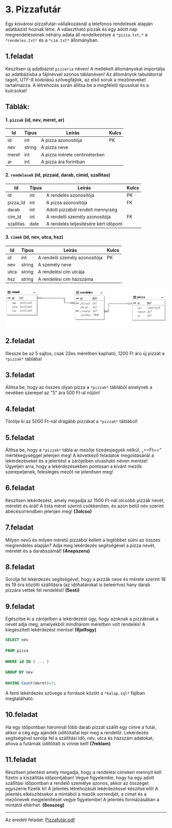 # **3. Pizzafutár**

   Egy kisvárosi pizzafutár-vállalkozásnál a telefonos rendelések alapján adatbázist hoznak 
létre. A választható pizzák és egy adott nap megrendeléseinek néhány adata áll rendelkezésre 
a `*pizza.txt,*` a `*rendeles.txt*` és a `*cim.txt*` állományban.

## **1.feladat**
 Készítsen  új  adatbázist  `pizzeria`  néven!  A  mellékelt  állományokat  importálja 
 az adatbázisba  a  fájlnévvel  azonos  táblanéven!  Az  állományok  tabulátorral  tagolt, 
 UTF-8 kódolású szövegfájlok, az első soruk a mezőneveket tartalmazza. A létrehozás során 
 állítsa be a megfelelő típusokat és a kulcsokat!

## **Táblák:**
#### 1. `pizzak` (id, nev, meret, ar) 

|Id|Típus|Leírás|Kulcs|
|---|---|---|---|
| id | int | A pizza azonosítója | PK |
| nev | string | A pizza neve ||
| meret | int | A pizza mérete centiméterben ||
| ar | int | A pizza ára forintban ||


#### 2. `rendelesek` (id, pizzaid, darab, cimid, szallitas)

|Id|Típus|Leírás|Kulcs|
|---|---|---|---|
| id | int | A rendelés azonosítója | PK |
| pizza_Id | int | A pizza azonosítója | FK |
| darab | int | Adott pizzából rendelt mennyiség ||
| cim_Id | int | A rendelő személy azonosítója | FK |
| szallitas | date | A rendelés teljesítésére kért időpont ||

#### 3. `cimek` (id, nev, utca, hsz) 

|Id|Típus|Leírás|Kulcs|
|---|---|---|---|
| id | int | A rendelő személy azonosítója | PK |
| nev | string | A személy neve ||
| utca | string | A rendelési cím utcája ||
| hsz | string | A rendelési cím házszáma ||

![Kép a kapcsolatokról](diagramm.PNG)

## **2.feladat**
  Illessze be az 5 sajtos, csak 22es méretben kapható, 1200 Ft árú új pizzát a `*pizzak*` táblába!

## **3.feladat**
  Állítsa be, hogy az összes olyan pizza a `*pizzak*` táblából amelynek a nevében szerepel az "5" ára 500 Ft-al nőjön!

## **4.feladat**
  Törölje ki az 5000 Ft-nál drágább pizzákat a `*pizzak*` táblából!

## **5.feladat**
  Állítsa be, hogy a `*pizzak*` tábla ar mezője tizedesjegyek nélkül, „==Ft==” mértékegységgel jelenjen 
meg! 
A következő feladatok megoldásánál a lekérdezéseket és a jelentést a zárójelben olvasható 
néven mentse! Ügyeljen arra, hogy a lekérdezésekben pontosan a kívánt mezők szerepeljenek, 
felesleges mezőt ne jelenítsen meg!

## **6.feladat**
  Készítsen lekérdezést, amely megadja az 1500 Ft-nál olcsóbb pizzák nevét, méretét és árát! 
A lista méret szerint csökkenően, és azon belül név szerint ábécésorrendben jelenjen meg! 
**(3olcso)** 

## **7.feladat**
  Milyen nevű és milyen méretű pizzából kellett a legtöbbet sütni az összes megrendelés 
alapján?  Adja  meg  lekérdezés  segítségével  a  pizza  nevét,  méretét  és  a  darabszámát! 
**(4nepszeru)**

## **8.feladat** 
 Sorolja fel lekérdezés segítségével, hogy a pizzák neve és mérete szerint 18 és 19 óra közötti 
szállításra (az időhatárokat is beleértve) hány darab pizzára vettek fel rendelést! **(5esti)**

## **9.feladat** 
 Egészítse ki a zárójelben a lekérdezést úgy, hogy azoknak a pizzáknak a nevét adja meg, 
amelyekből  mindhárom  méretben  volt  rendelés!  A  kiegészített  lekérdezést  mentse! 
**(6jolfogy)**

```sql
SELECT nev

FROM pizza

WHERE id IN ( ... )

GROUP BY nev

HAVING Count(meret)=3;
```

A fenti lekérdezés szövege a források között a `*6alap.sql*` fájlban megtalálható.

## **10.feladat**
  Ha egy időpontban háromnál több darab pizzát szállít egy címre a futár, akkor a cég egy 
ajándék üdítőitallal lepi meg a rendelőt. Lekérdezés segítségével sorolja fel a szállítási idő, 
név, utca és házszám adatokat, ahova a futárnak üdítőitalt is vinnie kell! **(7reklam)**

## **11.feladat**
 Készítsen  jelentést  amely  megadja,  hogy  a  rendelési  címeken  mennyit  kell  fizetni 
a kiszállítás  időpontjában!  Vegye  figyelembe,  hogy  ha  egy  adott  szállítási  időpontban 
a rendelő személye azonos, akkor az összeget egyszerre fizetik ki! A jelentés létrehozását 
lekérdezéssel készítse elő! A jelentés elkészítésekor a mintából a mezők sorrendjét, a címet 
és a mezőnevek megjelenítését vegye figyelembe! A jelentés formázásában a mintától 
eltérhet. **(8osszeg)**

---

Az eredeti feladat: [Pizzafutár.pdf](http://informatika.fazekas.hu/wp-content/uploads/2015/10/e_adatb_2018_id.pdf)
<br>
